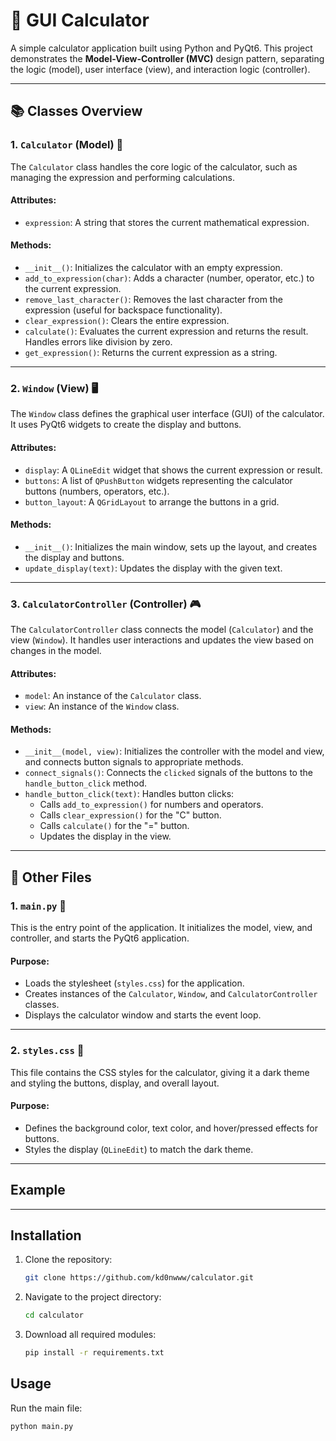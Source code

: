 # 🧮 GUI Calculator

A simple calculator application built using Python and PyQt6. This project demonstrates the **Model-View-Controller (MVC)** design pattern, separating the logic (model), user interface (view), and interaction logic (controller).

---

## 📚 Classes Overview

### 1. `Calculator` (Model) 🧠
The `Calculator` class handles the core logic of the calculator, such as managing the expression and performing calculations.

#### **Attributes**:
- `expression`: A string that stores the current mathematical expression.

#### **Methods**:
- `__init__()`: Initializes the calculator with an empty expression.
- `add_to_expression(char)`: Adds a character (number, operator, etc.) to the current expression.
- `remove_last_character()`: Removes the last character from the expression (useful for backspace functionality).
- `clear_expression()`: Clears the entire expression.
- `calculate()`: Evaluates the current expression and returns the result. Handles errors like division by zero.
- `get_expression()`: Returns the current expression as a string.

---

### 2. `Window` (View) 🖥️
The `Window` class defines the graphical user interface (GUI) of the calculator. It uses PyQt6 widgets to create the display and buttons.

#### **Attributes**:
- `display`: A `QLineEdit` widget that shows the current expression or result.
- `buttons`: A list of `QPushButton` widgets representing the calculator buttons (numbers, operators, etc.).
- `button_layout`: A `QGridLayout` to arrange the buttons in a grid.

#### **Methods**:
- `__init__()`: Initializes the main window, sets up the layout, and creates the display and buttons.
- `update_display(text)`: Updates the display with the given text.

---

### 3. `CalculatorController` (Controller) 🎮
The `CalculatorController` class connects the model (`Calculator`) and the view (`Window`). It handles user interactions and updates the view based on changes in the model.

#### **Attributes**:
- `model`: An instance of the `Calculator` class.
- `view`: An instance of the `Window` class.

#### **Methods**:
- `__init__(model, view)`: Initializes the controller with the model and view, and connects button signals to appropriate methods.
- `connect_signals()`: Connects the `clicked` signals of the buttons to the `handle_button_click` method.
- `handle_button_click(text)`: Handles button clicks:
  - Calls `add_to_expression()` for numbers and operators.
  - Calls `clear_expression()` for the "C" button.
  - Calls `calculate()` for the "=" button.
  - Updates the display in the view.

---

## 📂 Other Files

### 1. `main.py` 🚀
This is the entry point of the application. It initializes the model, view, and controller, and starts the PyQt6 application.

#### **Purpose**:
- Loads the stylesheet (`styles.css`) for the application.
- Creates instances of the `Calculator`, `Window`, and `CalculatorController` classes.
- Displays the calculator window and starts the event loop.

---

### 2. `styles.css` 🎨
This file contains the CSS styles for the calculator, giving it a dark theme and styling the buttons, display, and overall layout.

#### **Purpose**:
- Defines the background color, text color, and hover/pressed effects for buttons.
- Styles the display (`QLineEdit`) to match the dark theme.

---
## Example
---

## Installation
1. Clone the repository:
    ```bash
    git clone https://github.com/kd0nwww/calculator.git
    ```
2. Navigate to the project directory:
    ```bash
    cd calculator
    ```
3. Download all required modules:
    ```bash
    pip install -r requirements.txt
    ```

## Usage
Run the main file:
```bash
python main.py
```